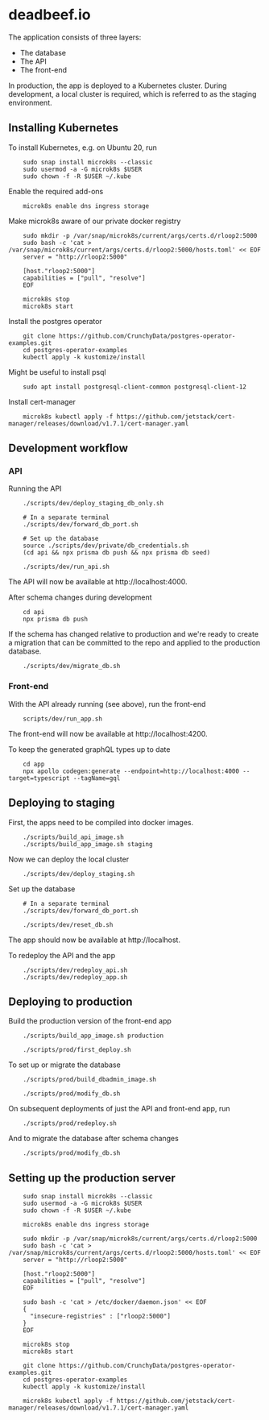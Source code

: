 deadbeef.io
===========

The application consists of three layers:

* The database
* The API
* The front-end

In production, the app is deployed to a Kubernetes cluster. During development, a local cluster is
required, which is referred to as the staging environment.

Installing Kubernetes
---------------------

To install Kubernetes, e.g. on Ubuntu 20, run

```
    sudo snap install microk8s --classic
    sudo usermod -a -G microk8s $USER
    sudo chown -f -R $USER ~/.kube
```

Enable the required add-ons

```
    microk8s enable dns ingress storage
```

Make microk8s aware of our private docker registry

```
    sudo mkdir -p /var/snap/microk8s/current/args/certs.d/rloop2:5000
    sudo bash -c 'cat > /var/snap/microk8s/current/args/certs.d/rloop2:5000/hosts.toml' << EOF
    server = "http://rloop2:5000"

    [host."rloop2:5000"]
    capabilities = ["pull", "resolve"]
    EOF

    microk8s stop
    microk8s start
```

Install the postgres operator

```
    git clone https://github.com/CrunchyData/postgres-operator-examples.git
    cd postgres-operator-examples
    kubectl apply -k kustomize/install
```

Might be useful to install psql

```
    sudo apt install postgresql-client-common postgresql-client-12
```

Install cert-manager

```
    microk8s kubectl apply -f https://github.com/jetstack/cert-manager/releases/download/v1.7.1/cert-manager.yaml
```

Development workflow
--------------------

### API

Running the API

```
    ./scripts/dev/deploy_staging_db_only.sh

    # In a separate terminal
    ./scripts/dev/forward_db_port.sh

    # Set up the database
    source ./scripts/dev/private/db_credentials.sh
    (cd api && npx prisma db push && npx prisma db seed)

    ./scripts/dev/run_api.sh
```

The API will now be available at http://localhost:4000.

After schema changes during development

```
    cd api
    npx prisma db push
```

If the schema has changed relative to production and we're ready to create a migration that
can be committed to the repo and applied to the production database.

```
    ./scripts/dev/migrate_db.sh
```

### Front-end

With the API already running (see above), run the front-end

```
    scripts/dev/run_app.sh
```

The front-end will now be available at http://localhost:4200.

To keep the generated graphQL types up to date

```
    cd app
    npx apollo codegen:generate --endpoint=http://localhost:4000 --target=typescript --tagName=gql
```


Deploying to staging
--------------------

First, the apps need to be compiled into docker images.

```
    ./scripts/build_api_image.sh
    ./scripts/build_app_image.sh staging
```

Now we can deploy the local cluster

```
    ./scripts/dev/deploy_staging.sh
```

Set up the database

```
    # In a separate terminal
    ./scripts/dev/forward_db_port.sh

    ./scripts/dev/reset_db.sh 
```

The app should now be available at http://localhost.

To redeploy the API and the app

```
    ./scripts/dev/redeploy_api.sh
    ./scripts/dev/redeploy_app.sh
```


Deploying to production
-----------------------

Build the production version of the front-end app

```
    ./scripts/build_app_image.sh production
```

```
    ./scripts/prod/first_deploy.sh
```

To set up or migrate the database

```
    ./scripts/prod/build_dbadmin_image.sh

    ./scripts/prod/modify_db.sh
```

On subsequent deployments of just the API and front-end app, run

```
    ./scripts/prod/redeploy.sh
```

And to migrate the database after schema changes

```
    ./scripts/prod/modify_db.sh
```


Setting up the production server
--------------------------------

```
    sudo snap install microk8s --classic
    sudo usermod -a -G microk8s $USER
    sudo chown -f -R $USER ~/.kube

    microk8s enable dns ingress storage

    sudo mkdir -p /var/snap/microk8s/current/args/certs.d/rloop2:5000
    sudo bash -c 'cat > /var/snap/microk8s/current/args/certs.d/rloop2:5000/hosts.toml' << EOF
    server = "http://rloop2:5000"

    [host."rloop2:5000"]
    capabilities = ["pull", "resolve"]
    EOF

    sudo bash -c 'cat > /etc/docker/daemon.json' << EOF
    {
      "insecure-registries" : ["rloop2:5000"]
    }
    EOF

    microk8s stop
    microk8s start

    git clone https://github.com/CrunchyData/postgres-operator-examples.git
    cd postgres-operator-examples
    kubectl apply -k kustomize/install

    microk8s kubectl apply -f https://github.com/jetstack/cert-manager/releases/download/v1.7.1/cert-manager.yaml
```
